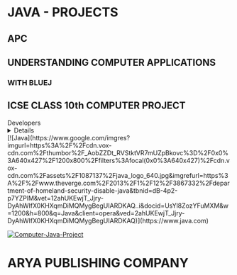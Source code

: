 # JAVA - PROJECTS
## APC
## UNDERSTANDING COMPUTER APPLICATIONS
### WITH BLUEJ
## ICSE CLASS 10th COMPUTER PROJECT
<summary>Developers</summary>
<details>
  <code>Vijay Kumar Panday</code> & <code>Dilip Kumar Dey</code>
</details>
  [![Java](https://www.google.com/imgres?imgurl=https%3A%2F%2Fcdn.vox-cdn.com%2Fthumbor%2F_AobZZDt_RVStktVR7mUZpBkovc%3D%2F0x0%3A640x427%2F1200x800%2Ffilters%3Afocal(0x0%3A640x427)%2Fcdn.vox-cdn.com%2Fassets%2F1087137%2Fjava_logo_640.jpg&imgrefurl=https%3A%2F%2Fwww.theverge.com%2F2013%2F1%2F12%2F3867332%2Fdepartment-of-homeland-security-disable-java&tbnid=dB-4p2-p7YZPlM&vet=12ahUKEwjT_Jjry-DyAhWIfX0KHXqmDiMQMygBegUIARDKAQ..i&docid=UsYl8ZozYFuMXM&w=1200&h=800&q=Java&client=opera&ved=2ahUKEwjT_Jjry-DyAhWIfX0KHXqmDiMQMygBegUIARDKAQ)](https://www.java.com)

[![Computer-Java-Project](https://telegra.ph/file/57c67f575eb0f1198e5a4.jpg)](https://www.knowledgeboat.com/learn/understanding-computer-applications-bluej-icse-class-10/content)

# ARYA PUBLISHING COMPANY
